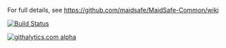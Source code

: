 For full details, see https://github.com/maidsafe/MaidSafe-Common/wiki

[![Build Status](https://drone.io/github.com/maidsafe/MaidSafe/status.png)](https://drone.io/github.com/maidsafe/MaidSafe/latest)

[![githalytics.com alpha](https://cruel-carlota.pagodabox.com/5e75388569470b603bb1365bfeb06599 "githalytics.com")](http://githalytics.com/maidsafe/MaidSafe-Common)
